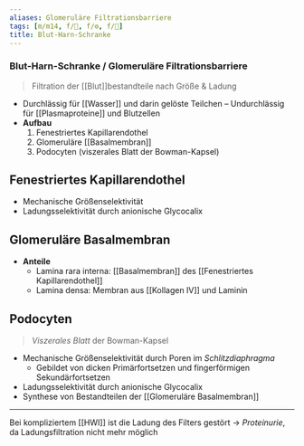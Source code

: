 ```yaml
---
aliases: Glomeruläre Filtrationsbarriere
tags: [m/m14, f/🍺, f/⚙️, f/🔬]
title: Blut-Harn-Schranke
---
```

### Blut-Harn-Schranke / Glomeruläre Filtrationsbarriere
>  Filtration der [[Blut]]bestandteile nach Größe & Ladung
- Durchlässig für [[Wasser]] und darin gelöste Teilchen – Undurchlässig für [[Plasmaproteine]] und Blutzellen
- **Aufbau**
	1. Fenestriertes Kapillarendothel
	2. Glomeruläre [[Basalmembran]]
	3. Podocyten (viszerales Blatt der Bowman-Kapsel)
## Fenestriertes Kapillarendothel
- Mechanische Größenselektivität
- Ladungsselektivität durch anionische Glycocalix

## Glomeruläre Basalmembran
- **Anteile**
	- Lamina rara interna: [[Basalmembran]] des [[Fenestriertes Kapillarendothel]]
	- Lamina densa: Membran aus [[Kollagen IV]] und Laminin

## Podocyten
> *Viszerales Blatt* der Bowman-Kapsel 

- Mechanische Größenselektivität durch Poren im *Schlitzdiaphragma*
	- Gebildet von dicken Primärfortsetzen und fingerförmigen Sekundärfortsetzen
- Ladungsselektivität durch anionische Glycocalix
- Synthese von Bestandteilen der [[Glomeruläre Basalmembran]]

---
Bei kompliziertem [[HWI]] ist die Ladung des Filters gestört → *Proteinurie*, da Ladungsfiltration nicht mehr möglich